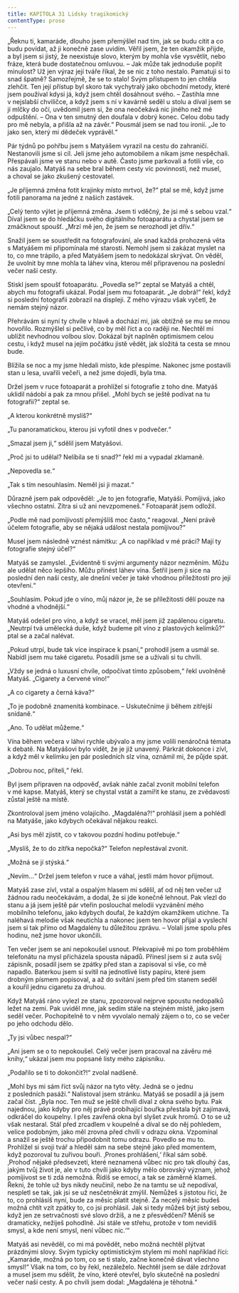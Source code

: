 ```yaml
---
title: KAPITOLA 31 Lidsky tragikomický
contentType: prose
---
```


<section>

„Řeknu ti, kamaráde, dlouho jsem přemýšlel nad tím, jak se budu cítit a co budu povídat, až ji konečně zase uvidím. Věřil jsem, že ten okamžik přijde, a byl jsem si jistý, že neexistuje slovo, kterým by mohla vše vysvětlit, nebo fráze, která bude dostatečnou omluvou. – Jak může tak jednoduše popřít minulost? Už jen výraz její tváře říkal, že se nic z toho nestalo. Pamatuji si to snad špatně? Samozřejmě, že se to stalo! Svým přístupem to jen chtěla zlehčit. Ten její přístup byl skoro tak vychytralý jako obchodní metody, které jsem používal kdysi já, když jsem chtěl dosáhnout svého. – Zastihla mne v nejslabší chviličce, a když jsem s ní v kavárně seděl u stolu a díval jsem se jí mlčky do očí, uvědomil jsem si, že ona neočekává nic jiného než mé odpuštění. – Ona v ten smutný den doufala v dobrý konec. Celou dobu tady pro mě nebyla, a přišla až na závěr.“ Pousmál jsem se nad tou ironií. „Je to jako sen, který mi dědeček vyprávěl.“

Pár týdnů po pohřbu jsem s Matyášem vyrazil na cestu do zahraničí. Nestanovili jsme si cíl. Jeli jsme jeho automobilem a nikam jsme nespěchali. Přespávali jsme ve stanu nebo v autě. Často jsme parkovali a fotili vše, co nás zaujalo. Matyáš na sebe bral během cesty víc povinností, než musel, a choval se jako zkušený cestovatel.

„Je příjemná změna fotit krajinky místo mrtvol, že?“ ptal se mě, když jsme fotili panorama na jedné z našich zastávek.

„Celý tento výlet je příjemná změna. Jsem ti vděčný, že jsi mě s sebou vzal.“ Díval jsem se do hledáčku svého digitálního fotoaparátu a chystal jsem se zmáčknout spoušť. „Mrzí mě jen, že jsem se nerozhodl jet dřív.“

Snažil jsem se soustředit na fotografování, ale snad každá prohozená věta s Matyášem mi připomínala mé starosti. Nemohl jsem si zakázat myslet na to, co mne trápilo, a před Matyášem jsem to nedokázal skrývat. On věděl, že uvolnit by mne mohla ta láhev vína, kterou měl připravenou na poslední večer naší cesty.

Stiskl jsem spoušť fotoaparátu. „Povedla se?“ zeptal se Matyáš a chtěl, abych mu fotografii ukázal. Podal jsem mu fotoaparát. „Je dobrá!“ řekl, když si poslední fotografii zobrazil na displeji. Z mého výrazu však vyčetl, že nemám stejný názor.

Přehrávám si nyní ty chvíle v hlavě a dochází mi, jak obtížně se mu se mnou hovořilo. Rozmýšlel si pečlivě, co by měl říct a co raději ne. Nechtěl mi ublížit nevhodnou volbou slov. Dokázal být naplněn optimismem celou cestu, i když musel na jejím počátku jistě vědět, jak složitá ta cesta se mnou bude.

Blížila se noc a my jsme hledali místo, kde přespíme. Nakonec jsme postavili stan u lesa, uvařili večeři, a než jsme dojedli, byla tma.

Držel jsem v ruce fotoaparát a prohlížel si fotografie z toho dne. Matyáš uklidil nádobí a pak za mnou přišel. „Mohl bych se ještě podívat na tu fotografii?“ zeptal se.

„A kterou konkrétně myslíš?“

„Tu panoramatickou, kterou jsi vyfotil dnes v podvečer.“

„Smazal jsem ji,“ sdělil jsem Matyášovi.

„Proč jsi to udělal? Nelíbila se ti snad?“ řekl mi a vypadal zklamaně.

„Nepovedla se.“

„Tak s tím nesouhlasím. Neměl jsi ji mazat.“

Důrazně jsem pak odpověděl: „Je to jen fotografie, Matyáši. Pomíjivá, jako všechno ostatní. Zítra si už ani nevzpomeneš.“ Fotoaparát jsem odložil.

„Podle mě nad pomíjivostí přemýšlíš moc často,“ reagoval. „Není právě účelem fotografie, aby se nějaká událost nestala pomíjivou?“

Musel jsem následně vznést námitku: „A co například v mé práci? Mají ty fotografie stejný účel?“

Matyáš se zamyslel. „Evidentně ti svými argumenty názor nezměním. Můžu ale udělat něco lepšího. Můžu přinést láhev vína. Šetřil jsem ji sice na poslední den naší cesty, ale dnešní večer je také vhodnou příležitostí pro její otevření.“

„Souhlasím. Pokud jde o víno, můj názor je, že se příležitosti dělí pouze na vhodné a vhodnější.“

Matyáš odešel pro víno, a když se vracel, měl jsem již zapálenou cigaretu. „Neutrpí tvá umělecká duše, když budeme pít víno z plastových kelímků?“ ptal se a začal nalévat.

„Pokud utrpí, bude tak více inspirace k psaní,“ prohodil jsem a usmál se. Nabídl jsem mu také cigaretu. Posadili jsme se a užívali si tu chvíli.

„Vždy se jedná o luxusní chvíle, odpočívat tímto způsobem,“ řekl uvolněně Matyáš. „Cigarety a červené víno!“

„A co cigarety a černá káva?“

„To je podobně znamenitá kombinace. – Uskutečníme ji během zítřejší snídaně.“

„Ano. To udělat můžeme.“

Vína během večera v láhvi rychle ubývalo a my jsme volili nenáročná témata k debatě. Na Matyášovi bylo vidět, že je již unavený. Párkrát dokonce i zívl, a když měl v kelímku jen pár posledních slz vína, oznámil mi, že půjde spát.

„Dobrou noc, příteli,“ řekl.

Byl jsem připraven na odpověď, avšak náhle začal zvonit mobilní telefon v mé kapse. Matyáš, který se chystal vstát a zamířit ke stanu, ze zvědavosti zůstal ještě na místě.

Zkontroloval jsem jméno volajícího. „Magdaléna?!“ prohlásil jsem a pohlédl na Matyáše, jako kdybych očekával nějakou reakci.

„Asi bys měl zjistit, co v takovou pozdní hodinu potřebuje.“

„Myslíš, že to do zítřka nepočká?“ Telefon nepřestával zvonit.

„Možná se jí stýská.“

„Nevím…“ Držel jsem telefon v ruce a váhal, jestli mám hovor přijmout.

Matyáš zase zívl, vstal a ospalým hlasem mi sdělil, ať od něj ten večer už žádnou radu neočekávám, a dodal, že si jde konečně lehnout. Pak vlezl do stanu a já jsem ještě pár vteřin poslouchal melodii vyzvánění mého mobilního telefonu, jako kdybych doufal, že každým okamžikem utichne. Ta naléhavá melodie však neutichla a nakonec jsem ten hovor přijal a vyslechl jsem si tak přímo od Magdalény tu důležitou zprávu. – Volali jsme spolu přes hodinu, než jsme hovor ukončili.

Ten večer jsem se ani nepokoušel usnout. Překvapivě mi po tom proběhlém telefonátu na mysl přicházela spousta nápadů. Přinesl jsem si z auta svůj zápisník, posadil jsem se zpátky před stan a zapisoval si vše, co mě napadlo. Baterkou jsem si svítil na jednotlivé listy papíru, které jsem drobným písmem popisoval, a až do svítání jsem před tím stanem seděl a kouřil jednu cigaretu za druhou.

Když Matyáš ráno vylezl ze stanu, zpozoroval nejprve spoustu nedopalků ležet na zemi. Pak uviděl mne, jak sedím stále na stejném místě, jako jsem seděl večer. Pochopitelně to v něm vyvolalo nemalý zájem o to, co se večer po jeho odchodu dělo.

„Ty jsi vůbec nespal?“

„Ani jsem se o to nepokoušel. Celý večer jsem pracoval na závěru mé knihy,“ ukázal jsem mu popsané listy mého zápisníku.

„Podařilo se ti to dokončit?!“ zvolal nadšeně.

„Mohl bys mi sám říct svůj názor na tyto věty. Jedná se o jednu z posledních pasáží.“ Nalistoval jsem stránku. Matyáš se posadil a já jsem začal číst. „Byla noc. Ten muž se ještě chvíli díval z okna svého bytu. Pak najednou, jako kdyby pro něj právě probíhající bouřka přestala být zajímavá, odkráčel do koupelny. I přes zavřená okna byl slyšet zvuk hromů. O to se už však nestaral. Stál před zrcadlem v koupelně a díval se do něj pohledem, velice podobným, jako měl zrovna před chvílí v odrazu okna. Vzpomínal a snažil se ještě trochu připodobnit tomu odrazu. Povedlo se mu to. Prohlížel si svoji tvář a hleděl sám na sebe stejně jako před momentem, když pozoroval tu zuřivou bouři. ‚Prones prohlášení,‘ říkal sám sobě. ‚Prohoď nějaké předsevzetí, které neznamená vůbec nic pro tak dlouhý čas, jakým tvůj život je, ale v tuto chvíli jako kdyby mělo obrovský význam, jehož pomíjivost se ti zdá nemožná. Řídíš se emocí, a tak se záměrně klameš. Řekni, že tohle už bys nikdy neučinil, nebo že na tamtu se už nepodíval, nespletl se tak, jak jsi se už nesčetněkrát zmýlil. Nemůžeš s jistotou říci, že to, co prohlásíš nyní, bude za měsíc platit stejně. Za necelý měsíc budeš možná chtít vzít zpátky to, co jsi prohlásil. Jak si tedy můžeš být jistý sebou, když jen ze setrvačnosti své slovo držíš, a ne z přesvědčení? Měníš se dramaticky, nežiješ pohodlně. Jsi stále ve střehu, protože v tom nevidíš smysl, a kde není smysl, není vůbec nic.‘“

Matyáš asi nevěděl, co mi má povědět, nebo možná nechtěl plýtvat prázdnými slovy. Svým typicky optimistickým stylem mi mohl například říci: „Kamaráde, možná po tom, co se ti stalo, začne konečně dávat všechno smysl!“ Však na tom, co by řekl, nezáleželo. Nechtěl jsem se dále zdržovat a musel jsem mu sdělit, že víno, které otevřel, bylo skutečně na poslední večer naší cesty. A po chvíli jsem dodal: „Magdaléna je těhotná.“

</section>
